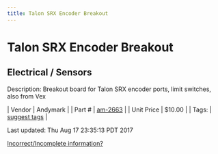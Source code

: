 ```yaml
---
title: Talon SRX Encoder Breakout
---
```


# Talon SRX Encoder Breakout
## Electrical / Sensors
Description: 	Breakout board for Talon SRX encoder ports, limit switches, also from Vex 

| Vendor | Andymark | 
| Part # | [am-2663](http://www.andymark.com/product-p/am-2633.htm) | 
| Unit Price | $10.00 | 
| Tags: | [suggest tags](https://docs.google.com/forms/d/e/1FAIpQLSeWyY8v3RgOty-MyWmh9U0iivNYN_molChYyS-0U-o-kOAv_g/viewform) | 

Last updated: Thu Aug 17 23:35:13 PDT 2017

 [Incorrect/Incomplete information?](https://docs.google.com/forms/d/e/1FAIpQLSeWyY8v3RgOty-MyWmh9U0iivNYN_molChYyS-0U-o-kOAv_g/viewform)